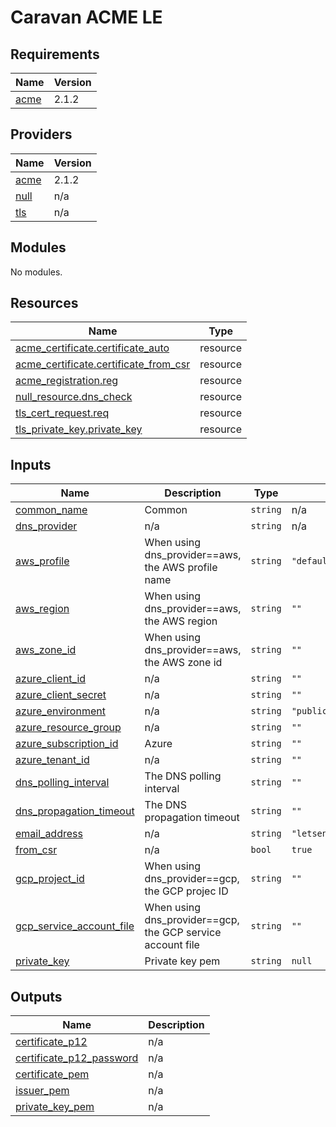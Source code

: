 # Caravan ACME LE

<!-- BEGINNING OF PRE-COMMIT-TERRAFORM DOCS HOOK -->
## Requirements

| Name | Version |
|------|---------|
| <a name="requirement_acme"></a> [acme](#requirement\_acme) | 2.1.2 |

## Providers

| Name | Version |
|------|---------|
| <a name="provider_acme"></a> [acme](#provider\_acme) | 2.1.2 |
| <a name="provider_null"></a> [null](#provider\_null) | n/a |
| <a name="provider_tls"></a> [tls](#provider\_tls) | n/a |

## Modules

No modules.

## Resources

| Name | Type |
|------|------|
| [acme_certificate.certificate_auto](https://registry.terraform.io/providers/vancluever/acme/2.1.2/docs/resources/certificate) | resource |
| [acme_certificate.certificate_from_csr](https://registry.terraform.io/providers/vancluever/acme/2.1.2/docs/resources/certificate) | resource |
| [acme_registration.reg](https://registry.terraform.io/providers/vancluever/acme/2.1.2/docs/resources/registration) | resource |
| [null_resource.dns_check](https://registry.terraform.io/providers/hashicorp/null/latest/docs/resources/resource) | resource |
| [tls_cert_request.req](https://registry.terraform.io/providers/hashicorp/tls/latest/docs/resources/cert_request) | resource |
| [tls_private_key.private_key](https://registry.terraform.io/providers/hashicorp/tls/latest/docs/resources/private_key) | resource |

## Inputs

| Name | Description | Type | Default | Required |
|------|-------------|------|---------|:--------:|
| <a name="input_common_name"></a> [common\_name](#input\_common\_name) | Common | `string` | n/a | yes |
| <a name="input_dns_provider"></a> [dns\_provider](#input\_dns\_provider) | n/a | `string` | n/a | yes |
| <a name="input_aws_profile"></a> [aws\_profile](#input\_aws\_profile) | When using dns\_provider==aws, the AWS profile name | `string` | `"default"` | no |
| <a name="input_aws_region"></a> [aws\_region](#input\_aws\_region) | When using dns\_provider==aws, the AWS region | `string` | `""` | no |
| <a name="input_aws_zone_id"></a> [aws\_zone\_id](#input\_aws\_zone\_id) | When using dns\_provider==aws, the AWS zone id | `string` | `""` | no |
| <a name="input_azure_client_id"></a> [azure\_client\_id](#input\_azure\_client\_id) | n/a | `string` | `""` | no |
| <a name="input_azure_client_secret"></a> [azure\_client\_secret](#input\_azure\_client\_secret) | n/a | `string` | `""` | no |
| <a name="input_azure_environment"></a> [azure\_environment](#input\_azure\_environment) | n/a | `string` | `"public"` | no |
| <a name="input_azure_resource_group"></a> [azure\_resource\_group](#input\_azure\_resource\_group) | n/a | `string` | `""` | no |
| <a name="input_azure_subscription_id"></a> [azure\_subscription\_id](#input\_azure\_subscription\_id) | Azure | `string` | `""` | no |
| <a name="input_azure_tenant_id"></a> [azure\_tenant\_id](#input\_azure\_tenant\_id) | n/a | `string` | `""` | no |
| <a name="input_dns_polling_interval"></a> [dns\_polling\_interval](#input\_dns\_polling\_interval) | The DNS polling interval | `string` | `""` | no |
| <a name="input_dns_propagation_timeout"></a> [dns\_propagation\_timeout](#input\_dns\_propagation\_timeout) | The DNS propagation timeout | `string` | `""` | no |
| <a name="input_email_address"></a> [email\_address](#input\_email\_address) | n/a | `string` | `"letsencrypt@example.it"` | no |
| <a name="input_from_csr"></a> [from\_csr](#input\_from\_csr) | n/a | `bool` | `true` | no |
| <a name="input_gcp_project_id"></a> [gcp\_project\_id](#input\_gcp\_project\_id) | When using dns\_provider==gcp, the GCP projec ID | `string` | `""` | no |
| <a name="input_gcp_service_account_file"></a> [gcp\_service\_account\_file](#input\_gcp\_service\_account\_file) | When using dns\_provider==gcp, the GCP service account file | `string` | `""` | no |
| <a name="input_private_key"></a> [private\_key](#input\_private\_key) | Private key pem | `string` | `null` | no |

## Outputs

| Name | Description |
|------|-------------|
| <a name="output_certificate_p12"></a> [certificate\_p12](#output\_certificate\_p12) | n/a |
| <a name="output_certificate_p12_password"></a> [certificate\_p12\_password](#output\_certificate\_p12\_password) | n/a |
| <a name="output_certificate_pem"></a> [certificate\_pem](#output\_certificate\_pem) | n/a |
| <a name="output_issuer_pem"></a> [issuer\_pem](#output\_issuer\_pem) | n/a |
| <a name="output_private_key_pem"></a> [private\_key\_pem](#output\_private\_key\_pem) | n/a |
<!-- END OF PRE-COMMIT-TERRAFORM DOCS HOOK -->
